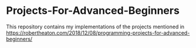 # Projects-For-Advanced-Beginners
This repository contains my implementations of the projects mentioned in https://robertheaton.com/2018/12/08/programming-projects-for-advanced-beginners/
